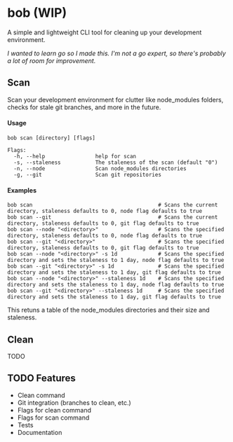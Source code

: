 # bob (WIP)

A simple and lightweight CLI tool for cleaning up your development environment.

_I wanted to learn go so I made this. I'm not a go expert, so there's probably a lot of room for improvement._

## Scan

Scan your development environment for clutter like node_modules folders, checks for stale git branches, and more in the future.

#### Usage

```
bob scan [directory] [flags]

Flags:
  -h, --help                help for scan
  -s, --staleness           The staleness of the scan (default "0")
  -n, --node                Scan node_modules directories
  -g, --git                 Scan git repositories
```

#### Examples

```
bob scan                                        # Scans the current directory, staleness defaults to 0, node flag defaults to true
bob scan --git                                  # Scans the current directory, staleness defaults to 0, git flag defaults to true
bob scan --node "<directory>"                   # Scans the specified directory, staleness defaults to 0, node flag defaults to true
bob scan --git "<directory>"                    # Scans the specified directory, staleness defaults to 0, git flag defaults to true
bob scan --node "<directory>" -s 1d             # Scans the specified directory and sets the staleness to 1 day, node flag defaults to true
bob scan --git "<directory>" -s 1d              # Scans the specified directory and sets the staleness to 1 day, git flag defaults to true
bob scan --node "<directory>" --staleness 1d    # Scans the specified directory and sets the staleness to 1 day, node flag defaults to true
bob scan --git "<directory>" --staleness 1d     # Scans the specified directory and sets the staleness to 1 day, git flag defaults to true
```

This retuns a table of the node_modules directories and their size and staleness.

## Clean

TODO

## TODO Features

- Clean command
- Git integration (branches to clean, etc.)
- Flags for clean command
- Flags for scan command
- Tests
- Documentation
